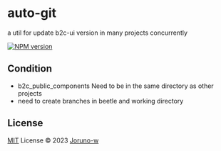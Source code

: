 # auto-git
a util for update b2c-ui version in many projects concurrently

[![NPM version](https://img.shields.io/badge/npm-v1.0.0-red)](https://www.npmjs.com/package/pkg-name)

## Condition
- b2c_public_components Need to be in the same directory as other projects
- need to create branches in beetle and working directory

## License

[MIT](./LICENSE) License © 2023 [Joruno-w](https://github.com/Joruno-w)
